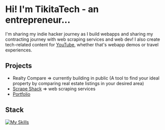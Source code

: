 # Hi! I'm TikitaTech - an entrepreneur...
I'm sharing my indie hacker journey as I build webapps and sharing my contracting journey with web scraping services and web dev! I also create tech-related content for [YouTube](https://www.youtube.com/@TikitaTech), whether that's webapp demos or travel experiences.

## Projects
- Realty Compare => currently building in public (A tool to find your ideal property by comparing real estate listings in your desired area)
- [Scrape Shack](https://scrapeshack.com) => web scraping services
- [Portfolio](https://tikitatech.xyz)

## Stack
[![My Skills](https://skillicons.dev/icons?i=ts,react,tailwindcss,supabase,arch,vite,bun,docker,figma,neovim)](https://skillicons.dev)
